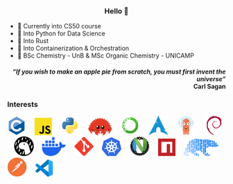 <h3 align="center">Hello 👋</h3>

- 🌱 Currently into CS50 course
- 🐍 Into Python for Data Science
- 🦀 Into Rust
- 🐳 Into Containerization & Orchestration  
- 🧪 BSc Chemistry - UnB & MSc Organic Chemistry - UNICAMP

<h4 align="right">“<em>If you wish to make an apple pie from scratch, you must first invent the universe”</em><br>Carl Sagan</h4>

<!-- Insert bash (.sh) in .md files
```sh
brew install deno
```
-->

<h3>Interests</h3>

<a><img src="assets/c.svg" alt="C lang" width="43"/></a> &nbsp; &nbsp;
<a href="https://www.javascript.com/" target="_blank"><img src="assets/javascript.svg" alt="JavaScript" width="40"/></a> &nbsp; &nbsp;
<a href="https://www.python.org/" target="_blank"><img src="assets/python.svg" alt="python snakes" width="45"/></a> &nbsp; &nbsp;
<a href="https://www.rust-lang.org/" target="_blank"><img src="assets/cuddlyferris.svg" alt="Ferris" height="40"/></a> &nbsp; &nbsp;
<a href="https://www.anaconda.com/" target="_blank"><img src="assets/anaconda.svg" alt="anaconda" height="45"/></a> &nbsp; &nbsp;
<a href="https://archlinux.org/" target="_blank"><img src="assets/archlinux.svg" alt="Arch Linux" width="45"/></a> &nbsp; &nbsp;
<a href="https://argoproj.github.io/" target="_blank"><img src="assets/argocd.svg" alt="Argo" width="45"/></a> &nbsp; &nbsp;
<a href="https://www.debian.org/" target="_blank"><img src="assets/debian.svg" alt="debian" height="45"/></a> &nbsp; &nbsp;
<a href="https://www.deno.com/" target="_blank"><img src="assets/deno.svg" alt="the deno mascot dinosaur standing in the rain" height="45"/></a> &nbsp; &nbsp;
<a href="https://www.docker.com/" target="_blank"><img src="assets/docker.svg" alt="docker" height="43"/></a> &nbsp; &nbsp;
<a href="https://git-scm.com/" target="_blank"><img src="assets/git.svg" alt="git" width="44"/></a> &nbsp; &nbsp;
<a href="https://kubernetes.io/" target="_blank"><img src="assets/K8s.svg" alt="Kubernetes" width="45"/></a> &nbsp; &nbsp;
<a href="https://neovide.dev/" target="_blank"><img src="assets/neovide.png" alt="neovim meets rust" width="45"/></a> &nbsp; &nbsp;
<a href="https://www.npmjs.com/" target="_blank"><img src="assets/npm.svg" alt="npm" width="40"/></a> &nbsp; &nbsp;
<a href="https://pola.rs/" target="_blank"><img src="assets/polars.svg" alt="Polars" height="40"/></a> &nbsp; &nbsp;
<a href="https://www.postman.com/" target="_blank"><img src="assets/postman.svg" alt="Postman" height="45"/></a> &nbsp; &nbsp;
<a href="https://code.visualstudio.com/" target="_blank"><img src="assets/vscode.svg" alt="VSCode" width="40"/></a>

&nbsp;

<!-- Status
<picture>
  <source
    srcset="https://github-readme-stats.vercel.app/api?username=bragasgambit&show_icons=true&theme=dark"
    media="(prefers-color-scheme: dark), (prefers-color-scheme: no-preference)"/>
  <source
    srcset="https://github-readme-stats.vercel.app/api?username=bragasgambit&show_icons=true"
    media="(prefers-color-scheme: light)"/>
  <img height="180em" src="https://github-readme-stats.vercel.app/api?username=bragasgambit&show_icons=true&include_all_commits=true&count_private=true"/>
</picture>
-->

<!-- Top Langs
<picture>
  <source
    srcset="https://github-readme-stats.vercel.app/api/top-langs/?username=bragasgambit&show_icons=true&theme=dark&layout=compact"
    media="(prefers-color-scheme: dark), (prefers-color-scheme: no-preference)"/>
  <source
    srcset="https://github-readme-stats.vercel.app/api/top-langs/?username=bragasgambit&show_icons=true&layout=compact"
    media="(prefers-color-scheme: light)"/>
  <img height="180em" src="https://github-readme-stats.vercel.app/api/top-langs/?username=bragasgambit&show_icons=true&layout=compact"/>
</picture>
-->
<!-- Snake grid
<picture align="center">
  <source
    media="(prefers-color-scheme: dark)" srcset="https://raw.githubusercontent.com/platane/platane/output/github-contribution-grid-snake-dark.svg"/>
  <source
    media="(prefers-color-scheme: light)" srcset="https://raw.githubusercontent.com/platane/platane/output/github-contribution-grid-snake.svg"/>
  <img alt="github-snake" src="https://raw.githubusercontent.com/platane/platane/output/github-contribution-grid-snake.svg"/>
</picture>
-->

